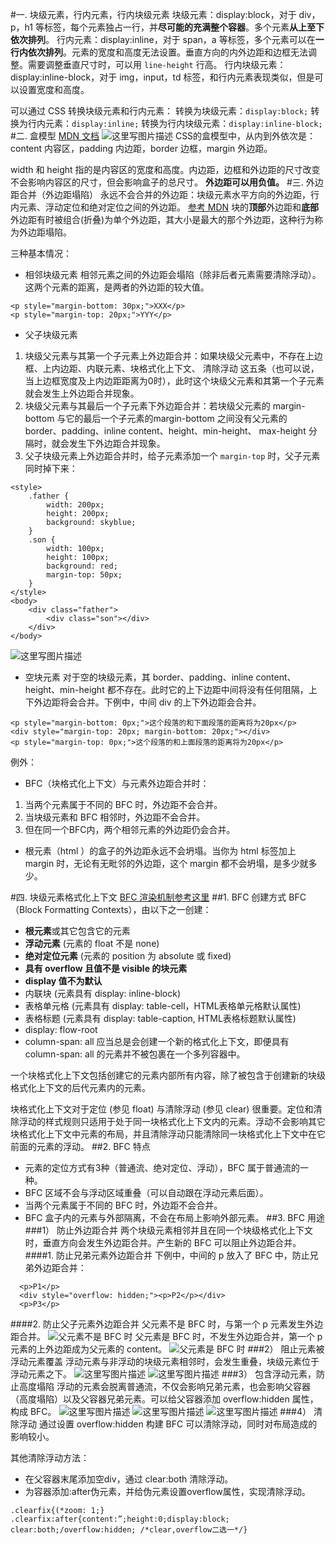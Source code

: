 #一. 块级元素，行内元素，行内块级元素
块级元素：display:block，对于 div，p，h1 等标签，每个元素独占一行，并**尽可能的充满整个容器**。多个元素**从上至下依次排列**。
行内元素：display:inline，对于 span，a 等标签，多个元素可以在**一行内依次排列**。元素的宽度和高度无法设置。垂直方向的内外边距和边框无法调整。需要调整垂直尺寸时，可以用 `line-height` 行高。
行内块级元素：display:inline-block，对于 img，input，td 标签，和行内元素表现类似，但是可以设置宽度和高度。

可以通过 CSS 转换块级元素和行内元素：
转换为块级元素：`display:block;`
转换为行内元素：`display:inline;`
转换为行内块级元素：`display:inline-block;`
#二. 盒模型
[MDN 文档](https://developer.mozilla.org/zh-CN/docs/Web/CSS/CSS_Box_Model/Introduction_to_the_CSS_box_model)
![这里写图片描述](http://img.blog.csdn.net/20180109114141727?watermark/2/text/aHR0cDovL2Jsb2cuY3Nkbi5uZXQva2lrYWphY2s=/font/5a6L5L2T/fontsize/400/fill/I0JBQkFCMA==/dissolve/70/gravity/SouthEast)
CSS的盒模型中，从内到外依次是：content 内容区，padding 内边距，border 边框，margin 外边距。

width 和 height 指的是内容区的宽度和高度。内边距，边框和外边距的尺寸改变不会影响内容区的尺寸，但会影响盒子的总尺寸。
**外边距可以用负值。**
#三. 外边距合并（外边距塌陷）
永远不会合并的外边距：块级元素水平方向的外边距，行内元素、浮动定位和绝对定位之间的外边距。
[参考 MDN](https://developer.mozilla.org/zh-CN/docs/Web/CSS/CSS_Box_Model/Mastering_margin_collapsing)
块的**顶部**外边距和**底部**外边距有时被组合(折叠)为单个外边距，其大小是最大的那个外边距，这种行为称为外边距塌陷。

三种基本情况：

- 相邻块级元素
相邻元素之间的外边距会塌陷（除非后者元素需要清除浮动）。这两个元素的距离，是两者的外边距的较大值。
```
<p style="margin-bottom: 30px;">XXX</p>
<p style="margin-top: 20px;">YYY</p>
```
- 父子块级元素
1. 块级父元素与其第一个子元素上外边距合并：如果块级父元素中，不存在上边框、上内边距、内联元素、块格式化上下文、 清除浮动 这五条（也可以说，当上边框宽度及上内边距距离为0时），此时这个块级父元素和其第一个子元素就会发生上外边距合并现象。
2. 块级父元素与其最后一个子元素下外边距合并：若块级父元素的 margin-bottom 与它的最后一个子元素的margin-bottom 之间没有父元素的 border、padding、inline content、height、min-height、 max-height 分隔时，就会发生下外边距合并现象。
3. 父子块级元素上外边距合并时，给子元素添加一个 `margin-top` 时，父子元素同时掉下来：
```
<style>
    .father {
        width: 200px;
        height: 200px;
        background: skyblue;
    }
    .son {
        width: 100px;
        height: 100px;
        background: red;
        margin-top: 50px;
    }
</style>
<body>
    <div class="father">
        <div class="son"></div>
    </div>
</body>
```
![这里写图片描述](http://img.blog.csdn.net/20180126104551556?watermark/2/text/aHR0cDovL2Jsb2cuY3Nkbi5uZXQva2lrYWphY2s=/font/5a6L5L2T/fontsize/400/fill/I0JBQkFCMA==/dissolve/70/gravity/SouthEast)
- 空块元素
对于空的块级元素，其 border、padding、inline content、height、min-height 都不存在。此时它的上下边距中间将没有任何阻隔，上下外边距将会合并。下例中，中间 div 的上下外边距会合并。
```
<p style="margin-bottom: 0px;">这个段落的和下面段落的距离将为20px</p>
<div style="margin-top: 20px; margin-bottom: 20px;"></div>
<p style="margin-top: 0px;">这个段落的和上面段落的距离将为20px</p>
```
例外：

- BFC（块格式化上下文）与元素外边距合并时：

1. 当两个元素属于不同的 BFC 时，外边距不会合并。
2. 当块级元素和 BFC 相邻时，外边距不会合并。
3. 但在同一个BFC内，两个相邻元素的外边距仍会合并。
- 根元素（html ）的盒子的外边距永远不会坍塌。当你为 html 标签加上 margin 时，无论有无毗邻的外边距，这个 margin 都不会坍塌，是多少就多少。

#四. 块级元素格式化上下文
[BFC 渲染机制参考这里](https://funteas.com/topic/5a6a31643ed4587016d0f7a8)
##1. BFC 创建方式
BFC（Block Formatting Contexts），由以下之一创建：

- **根元素**或其它包含它的元素
- **浮动元素** (元素的 float 不是 none)
- **绝对定位元素** (元素的 position 为 absolute 或 fixed)
- **具有 overflow 且值不是 visible 的块元素**
- **display 值不为默认**
 - 内联块 (元素具有 display: inline-block)
 - 表格单元格 (元素具有 display: table-cell，HTML表格单元格默认属性)
 - 表格标题 (元素具有 display: table-caption, HTML表格标题默认属性)
 - display: flow-root
- column-span: all 应当总是会创建一个新的格式化上下文，即便具有 column-span: all 的元素并不被包裹在一个多列容器中。

一个块格式化上下文包括创建它的元素内部所有内容，除了被包含于创建新的块级格式化上下文的后代元素内的元素。

块格式化上下文对于定位 (参见 float) 与清除浮动 (参见 clear) 很重要。定位和清除浮动的样式规则只适用于处于同一块格式化上下文内的元素。浮动不会影响其它块格式化上下文中元素的布局，并且清除浮动只能清除同一块格式化上下文中在它前面的元素的浮动。
##2. BFC 特点
- 元素的定位方式有3种（普通流、绝对定位、浮动），BFC 属于普通流的一种。
- BFC 区域不会与浮动区域重叠（可以自动跟在浮动元素后面）。
- 当两个元素属于不同的 BFC 时，外边距不会合并。
- BFC 盒子内的元素与外部隔离，不会在布局上影响外部元素。
##3. BFC 用途
###1） 防止外边距合并
两个块级元素相邻并且在同一个块级格式化上下文时，垂直方向会发生外边距合并。产生新的 BFC 可以阻止外边距合并。
####1. 防止兄弟元素外边距合并
下例中，中间的 p 放入了 BFC 中，防止兄弟外边距合并：
```
  <p>P1</p>
  <div style="overflow: hidden;"><p>P2</p></div>
  <p>P3</p>
```
####2. 防止父子元素外边距合并
父元素不是 BFC 时，与第一个 p 元素发生外边距合并。
![父元素不是 BFC 时](http://img.blog.csdn.net/20180109172203613?watermark/2/text/aHR0cDovL2Jsb2cuY3Nkbi5uZXQva2lrYWphY2s=/font/5a6L5L2T/fontsize/400/fill/I0JBQkFCMA==/dissolve/70/gravity/SouthEast)
父元素是 BFC 时，不发生外边距合并，第一个 p 元素的上外边距成为父元素的 content。
![父元素是 BFC 时](http://img.blog.csdn.net/20180109172216866?watermark/2/text/aHR0cDovL2Jsb2cuY3Nkbi5uZXQva2lrYWphY2s=/font/5a6L5L2T/fontsize/400/fill/I0JBQkFCMA==/dissolve/70/gravity/SouthEast)
###2） 阻止元素被浮动元素覆盖
浮动元素与非浮动的块级元素相邻时，会发生重叠，块级元素位于浮动元素之下。
![这里写图片描述](http://img.blog.csdn.net/20180109175009309?watermark/2/text/aHR0cDovL2Jsb2cuY3Nkbi5uZXQva2lrYWphY2s=/font/5a6L5L2T/fontsize/400/fill/I0JBQkFCMA==/dissolve/70/gravity/SouthEast)
![这里写图片描述](http://img.blog.csdn.net/20180109175020378?watermark/2/text/aHR0cDovL2Jsb2cuY3Nkbi5uZXQva2lrYWphY2s=/font/5a6L5L2T/fontsize/400/fill/I0JBQkFCMA==/dissolve/70/gravity/SouthEast)
###3） 包含浮动元素，防止高度塌陷
浮动的元素会脱离普通流，不仅会影响兄弟元素，也会影响父容器（高度塌陷）以及父容器兄弟元素。可以给父容器添加 overflow:hidden 属性，构成 BFC。
![这里写图片描述](http://img.blog.csdn.net/20180109174320442?watermark/2/text/aHR0cDovL2Jsb2cuY3Nkbi5uZXQva2lrYWphY2s=/font/5a6L5L2T/fontsize/400/fill/I0JBQkFCMA==/dissolve/70/gravity/SouthEast)
![这里写图片描述](http://img.blog.csdn.net/20180109174333607?watermark/2/text/aHR0cDovL2Jsb2cuY3Nkbi5uZXQva2lrYWphY2s=/font/5a6L5L2T/fontsize/400/fill/I0JBQkFCMA==/dissolve/70/gravity/SouthEast)
![这里写图片描述](http://img.blog.csdn.net/20180109174344036?watermark/2/text/aHR0cDovL2Jsb2cuY3Nkbi5uZXQva2lrYWphY2s=/font/5a6L5L2T/fontsize/400/fill/I0JBQkFCMA==/dissolve/70/gravity/SouthEast)
###4） 清除浮动
通过设置 overflow:hidden 构建 BFC 可以清除浮动，同时对布局造成的影响较小。

其他清除浮动方法：
- 在父容器末尾添加空div，通过 clear:both 清除浮动。
- 为容器添加:after伪元素，并给伪元素设置overflow属性，实现清除浮动。
``` 
.clearfix{(*zoom: 1;} 
.clearfix:after{content:”;height:0;display:block; clear:both;/overflow:hidden; /*clear,overflow二选一*/}
```
